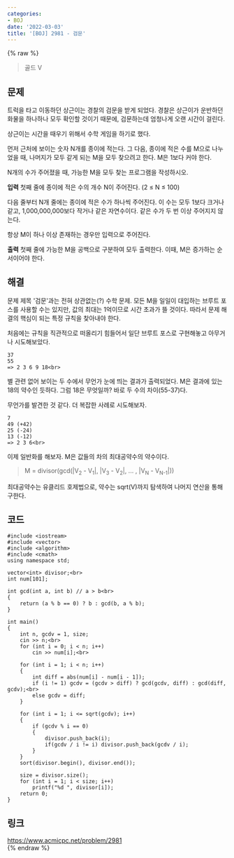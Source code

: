 ```yaml
---
categories:
- BOJ
date: '2022-03-03'
title: '[BOJ] 2981 - 검문'
---
```


{% raw %}
>골드 V

## 문제
트럭을 타고 이동하던 상근이는 경찰의 검문을 받게 되었다. 경찰은 상근이가 운반하던 화물을 하나하나 모두 확인할 것이기 때문에, 검문하는데 엄청나게 오랜 시간이 걸린다.

상근이는 시간을 때우기 위해서 수학 게임을 하기로 했다.

먼저 근처에 보이는 숫자 N개를 종이에 적는다. 그 다음, 종이에 적은 수를 M으로 나누었을 때, 나머지가 모두 같게 되는 M을 모두 찾으려고 한다. M은 1보다 커야 한다.

N개의 수가 주어졌을 때, 가능한 M을 모두 찾는 프로그램을 작성하시오.

**입력**
첫째 줄에 종이에 적은 수의 개수 N이 주어진다. (2 ≤ N ≤ 100)

다음 줄부터 N개 줄에는 종이에 적은 수가 하나씩 주어진다. 이 수는 모두 1보다 크거나 같고, 1,000,000,000보다 작거나 같은 자연수이다. 같은 수가 두 번 이상 주어지지 않는다.

항상 M이 하나 이상 존재하는 경우만 입력으로 주어진다.

**출력**
첫째 줄에 가능한 M을 공백으로 구분하여 모두 출력한다. 이때, M은 증가하는 순서이어야 한다.

##  해결
문제 제목 '검문'과는 전혀 상관없는(?) 수학 문제. 모든 M을 일일이 대입하는 브루트 포스를 사용할 수는 있지만, 값의 최대는 1억이므로 시간 초과가 뜰 것이다. 따라서 문제 해결의 핵심이 되는 특정 규칙을 찾아내야 한다.

처음에는 규칙을 직관적으로 떠올리기 힘들어서 일단 브루트 포스로 구현해놓고 아무거나 시도해보았다.
```
37
55
=> 2 3 6 9 18<br>
```
별 관련 없어 보이는 두 수에서 무언가 눈에 띄는 결과가 출력되었다. M은 결과에 있는 18의 약수인 듯하다. 그럼 18은 무엇일까? 바로 두 수의 차이(55-37)다.

무언가를 발견한 것 같다. 더 복잡한 사례로 시도해보자.
```
7
49 (+42)
25 (-24)
13 (-12)
=> 2 3 6<br>
```
이제 일반화를 해보자. M은 값들의 차의 최대공약수의 약수이다.
> M = divisor(gcd(|V<sub>2</sub> - V<sub>1</sub>|, |V<sub>3</sub> - V<sub>2</sub>|, ... , |V<sub>N</sub> - V<sub>N-1</sub>|))<br>

최대공약수는 유클리드 호제법으로, 약수는 sqrt(V)까지 탐색하여 나머지 연산을 통해 구한다.

## 코드
```
#include <iostream>
#include <vector>
#include <algorithm>
#include <cmath>
using namespace std;

vector<int> divisor;<br>
int num[101];

int gcd(int a, int b) // a > b<br>
{
	return (a % b == 0) ? b : gcd(b, a % b);
}

int main()
{
	int n, gcdv = 1, size;
	cin >> n;<br>
	for (int i = 0; i < n; i++)
		cin >> num[i];<br>

	for (int i = 1; i < n; i++)
	{
		int diff = abs(num[i] - num[i - 1]);
		if (i != 1) gcdv = (gcdv > diff) ? gcd(gcdv, diff) : gcd(diff, gcdv);<br>
		else gcdv = diff;
	}

	for (int i = 1; i <= sqrt(gcdv); i++)
	{
		if (gcdv % i == 0)
		{
			divisor.push_back(i);
			if(gcdv / i != i) divisor.push_back(gcdv / i);
		}
	}
	sort(divisor.begin(), divisor.end());

	size = divisor.size();
	for (int i = 1; i < size; i++)
		printf("%d ", divisor[i]);
	return 0;
}
```

## 링크
https://www.acmicpc.net/problem/2981<br>
{% endraw %}